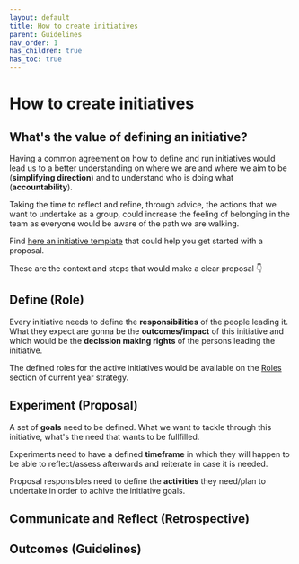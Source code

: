 ```yaml
---
layout: default
title: How to create initiatives
parent: Guidelines
nav_order: 1
has_children: true
has_toc: true
---
```


# How to create initiatives

## What's the value of defining an initiative?

Having a common agreement on how to define and run initiatives would lead us to a better understanding on where we are and where we aim to be (__simplifying direction__) and to understand who is doing what (__accountability__). 

Taking the time to reflect and refine, through advice, the actions that we want to undertake as a group, could increase the feeling of belonging in the team as everyone would be aware of the path we are walking. 

Find [here an initiative template](/frontismos/docs/guidelines/how-to-create-initiatives/initiative-template/) that could help you get started with a proposal.

These are the context and steps that would make a clear proposal 👇

## Define (Role)

Every initiative needs to define the __responsibilities__ of the people leading it. What they expect are gonna be the __outcomes/impact__ of this initiative and which would be the __decission making rights__ of the persons leading the initiative.

The defined roles for the active initiatives would be available on the [Roles](/frontismos/docs/strategy-2021/roles/index/) section of current year strategy.

## Experiment (Proposal)

A set of __goals__ need to be defined. What we want to tackle through this initiative, what's the need that wants to be fullfilled.

Experiments need to have a defined __timeframe__ in which they will happen to be able to reflect/assess afterwards and reiterate in case it is needed.

Proposal responsibles need to define the __activities__ they need/plan to undertake in order to achive the initiative goals.

## Communicate and Reflect (Retrospective)


## Outcomes (Guidelines)
